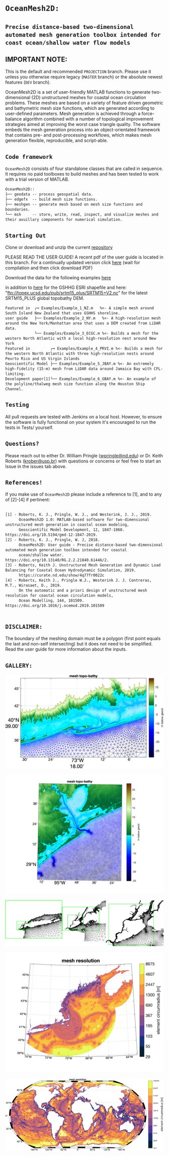 # `OceanMesh2D:`
## `Precise distance-based two-dimensional automated mesh generation toolbox intended for coast ocean/shallow water flow models`

## IMPORTANT NOTE:
This is the default and recommended `PROJECTION` branch. Please use it unless you otherwise require legacy (`MASTER` branch) or the absolute newest features (`DEV` branch). 

OceanMesh2D is a set of user-friendly MATLAB functions to generate two-dimensional (2D) unstructured meshes for coastal ocean circulation problems. These meshes are based on a variety of feature driven geometric and bathymetric mesh size functions, which are generated according to user-defined parameters. Mesh generation is achieved through a force-balance algorithm combined with a number of topological improvement strategies aimed at improving the worst case triangle quality. The software embeds the mesh generation process into an object-orientated framework that contains pre- and post-processing workflows, which makes mesh generation flexible, reproducible, and script-able. 

## `Code framework` 
`OceanMesh2D`  consists of four standalone classes that are called in sequence. It requires no paid toolboxes to build meshes and has been tested to work with a trial version of MATLAB.

    OceanMesh2D::
    ├── geodata -- process geospatial data.
    ├── edgefx  -- build mesh size functions.
    ├── meshgen -- generate mesh based on mesh size functions and boundaries.
    └── msh     -- store, write, read, inspect, and visualize meshes and their axuillary components for numerical simulation.

## `Starting Out`

Clone or download and unzip the current [repository](https://github.com/CHLNDDEV/OceanMesh2D/archive/Projection.zip)

PLEASE READ THE USER GUIDE!
A recent pdf of the user guide is located in this branch. For a continually updated version click [here](https://www.overleaf.com/read/hsqjhvtbkgvj#/54715995/) (wait for compilation and then click download PDF)

Download the data for the following examples [here](https://drive.google.com/open?id=1LeQJFKaVCM2K59pKO9jDcB02yjTmJPmL)
 
in addition to [here](http://www.soest.hawaii.edu/pwessel/gshhg/gshhg-shp-2.3.7.zip) for the GSHHG ESRI shapefile and here: "ftp://topex.ucsd.edu/pub/srtm15_plus/SRTM15+V2.nc" for the latest SRTM15_PLUS global topobathy DEM.
```
Featured in  ┌╼ Examples/Example_1_NZ.m   %<- A simple mesh around South Island New Zealand that uses GSHHS shoreline. 
user guide   ├── Examples/Example_2_NY.m   %<- A high-resolution mesh around the New York/Manhattan area that uses a DEM created from LiDAR data.  
             └── Examples/Example_3_ECGC.m %<- Builds a mesh for the western North Atlantic with a local high-resolution nest around New York
Featured in         ┌╼ Examples/Example_4_PRVI.m %<- Builds a mesh for the western North Atlantic with three high-resolution nests around Peurto Rico and US Virgin Islands
Geoscientific Model ├── Examples/Example_5_JBAY.m %<- An extremely high-fidelity (15-m) mesh from LiDAR data around Jamaica Bay with CFL-limiting.
Development paper[1]└── Examples/Example_6_GBAY.m %<- An example of the polyline/thalweg mesh size function along the Houston Ship Channel. 

```

## `Testing` 

All pull requests are tested with Jenkins on a local host. However, to ensure the software is fully functional on your system it's encouraged to run the tests in Tests/ yourself. 

## `Questions?`

Please reach out to either Dr. William Pringle (wpringle@nd.edu) or Dr. Keith Roberts (krober@usp.br) with questions or concerns or feel free to start an Issue in the issues tab above. 

## `References!`

If you make use of `OceanMesh2D` please include a reference to [1], and to any of [2]-[4] if pertinent:
```

[1] - Roberts, K. J., Pringle, W. J., and Westerink, J. J., 2019. 
      OceanMesh2D 1.0: MATLAB-based software for two-dimensional unstructured mesh generation in coastal ocean modeling, 
      Geoscientific Model Development, 12, 1847-1868. https://doi.org/10.5194/gmd-12-1847-2019.
[2] - Roberts, K. J., Pringle, W. J, 2018. 
      OceanMesh2D: User guide - Precise distance-based two-dimensional automated mesh generation toolbox intended for coastal
      ocean/shallow water. https://doi.org/10.13140/RG.2.2.21840.61446/2.     
[3] - Roberts, Keith J. Unstructured Mesh Generation and Dynamic Load Balancing for Coastal Ocean Hydrodynamic Simulation, 2019.
      https://curate.nd.edu/show/4q77fr0022c
[4] - Roberts, Keith J., Pringle W.J., Westerink J. J. Contreras, M.T., Wirasaet, D., 2019. 
      On the automatic and a priori design of unstructured mesh resolution for coastal ocean circulation models, 
      Ocean Modelling, 144, 101509. https://doi.org/10.1016/j.ocemod.2019.101509
      
```

## `DISCLAIMER: `
The boundary of the meshing domain must be a polygon (first point equals the last and non-self intersecting) but it does not need to be simplified. Read the user guide for more information about the inputs.

## `GALLERY: `
<p align="center">
  <img src = "imgs/VizGilgo.png"> &nbsp &nbsp &nbsp &nbsp
  <img src = "imgs/Example1.png"> &nbsp &nbsp &nbsp &nbsp
  <img src = "imgs/nesting.png"> &nbsp &nbsp &nbsp &nbsp
  <img src = "imgs/ResoNA.png"> &nbsp &nbsp &nbsp &nbsp
  <img src = "imgs/Globalocean.jpg"> &nbsp &nbsp &nbsp &nbsp
</p>
